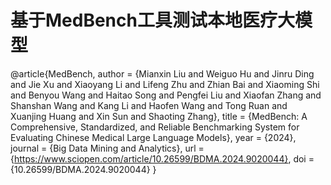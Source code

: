 # 基于MedBench工具测试本地医疗大模型


@article{MedBench, 
author = {Mianxin Liu and Weiguo Hu and Jinru Ding and Jie Xu and Xiaoyang Li and Lifeng Zhu and Zhian Bai and Xiaoming Shi and Benyou Wang and Haitao Song and Pengfei Liu and Xiaofan Zhang and Shanshan Wang and Kang Li and Haofen Wang and Tong Ruan and Xuanjing Huang and Xin Sun and Shaoting Zhang},
title = {MedBench: A Comprehensive, Standardized, and Reliable Benchmarking System for Evaluating Chinese Medical Large Language Models},
year = {2024},
journal = {Big Data Mining and Analytics},
url = {https://www.sciopen.com/article/10.26599/BDMA.2024.9020044},
doi = {10.26599/BDMA.2024.9020044}
}
